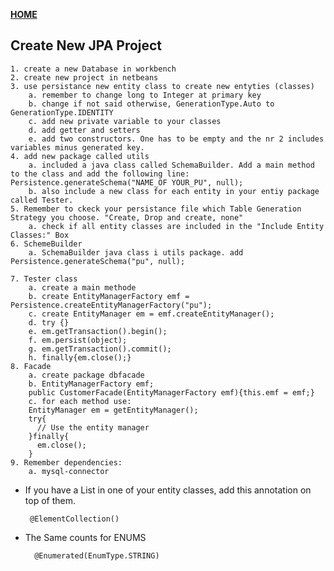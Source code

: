 [**HOME**](../index.md)

## Create New JPA Project

	1. create a new Database in workbench
	2. create new project in netbeans
	3. use persistance new entity class to create new entyties (classes)
		a. remember to change long to Integer at primary key
		b. change if not said otherwise, GenerationType.Auto to GenerationType.IDENTITY
		c. add new private variable to your classes
		d. add getter and setters
		e. add two constructors. One has to be empty and the nr 2 includes variables minus generated key.
	4. add new package called utils 
		a. included a java class called SchemaBuilder. Add a main method to the class and add the following line: Persistence.generateSchema("NAME_OF YOUR_PU", null);
		b. also include a new class for each entity in your entiy package called Tester.
	5. Remember to ckeck your persistance file which Table Generation Strategy you choose. "Create, Drop and create, none"
		a. check if all entity classes are included in the "Include Entity Classes:" Box
	6. SchemeBuilder
		a. SchemaBuilder java class i utils package. add   Persistence.generateSchema("pu", null);
		
	7. Tester class
		a. create a main methode
		b. create EntityManagerFactory emf = Persistence.createEntityManagerFactory("pu");
		c. create EntityManager em = emf.createEntityManager();
		d. try {}
		e. em.getTransaction().begin(); 
		f. em.persist(object);
		g. em.getTransaction().commit();
		h. finally{em.close();}
	8. Facade
		a. create package dbfacade
		b. EntityManagerFactory emf;
		public CustomerFacade(EntityManagerFactory emf){this.emf = emf;}
		c. for each method use:
		EntityManager em = getEntityManager();
		try{
		  // Use the entity manager  
		}finally{
		  em.close();
		}
	9. Remember dependencies:
		a. mysql-connector

  
 * If you have a List in one of your entity classes, add this annotation on top of them.
 
 		@ElementCollection()
		
* The Same counts for ENUMS

		@Enumerated(EnumType.STRING)

